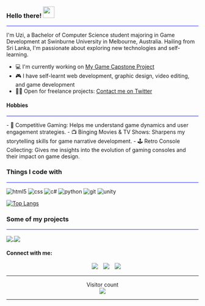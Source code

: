 ### Hello there! <img src="https://raw.githubusercontent.com/MartinHeinz/MartinHeinz/master/wave.gif" width="30px">
<hr style="height:2px;border-width:1;border-radius: 5px;color:#8080ff;background-color:#8080ff">
I'm Uzi, a Bachelor of Computer Science student majoring in Game Development at Swinburne University in Melbourne, Australia. Hailing from Sri Lanka, I'm passionate about exploring new technologies and self-learning.

- 💻 I'm currently working on [My Game Capstone Project](https://github.com/uzmanshafi/GAM30002---SWE40001-GAMES-CAPSTONE-PROJECT) 
- 🎮 I have self-learnt web development, graphic design, video editing, and game development
- 👨‍💻 Open for freelance projects: [Contact me on Twitter](https://twitter.com/UzmanShafi)

#### Hobbies
<hr style="height:2px;border-width:1;border-radius: 5px;color:#8080ff;background-color:#8080ff">
- 🎯 Competitive Gaming: Helps me understand game dynamics and user engagement strategies.
- 📺 Binging Movies & TV Shows: Sharpens my storytelling skills for game narrative development.
- 🕹 Retro Console Collecting: Gives me insights into the evolution of gaming consoles and their impact on game design.

<h3>Things I code with</h3>
<hr style="height:2px;border-width:1;border-radius: 5px;color:#8080ff;background-color:#8080ff">
<p>
  <img alt="html5" src="https://img.shields.io/badge/HTML5-E34F26?style=for-the-badge&logo=html5&logoColor=white" />
  <img alt="css" src="https://img.shields.io/badge/CSS-239120?&style=for-the-badge&logo=css3&logoColor=white" />
  <img alt="c#" src="https://img.shields.io/badge/C%23-239120?style=for-the-badge&logo=c-sharp&logoColor=white" />
  <img alt="python" src="https://img.shields.io/badge/Python-3776AB?style=for-the-badge&logo=python&logoColor=white" />
  <img alt="git" src="https://img.shields.io/badge/GIT-E44C30?style=for-the-badge&logo=git&logoColor=white" />
  <img alt="unity" src="https://img.shields.io/badge/Unity-100000?style=for-the-badge&logo=unity&logoColor=white" />
</p>

[![Top Langs](https://github-readme-stats.vercel.app/api/top-langs/?username=uzmanshafi&layout=compact&langs_count=8&theme=gruvbox)](https://github.com/anuraghazra/github-readme-stats)

<h3>Some of my projects</h3>
<hr style="height:2px;border-width:1;border-radius: 5px;color:#8080ff;background-color:#8080ff">

<a href="https://github.com/anuraghazra/github-readme-stats">
  <img align="center" src="https://github-readme-stats.vercel.app/api/pin/?username=uzmanshafi&repo=AI-Cat-and-Mouse-Unity-Game&theme=gruvbox" />
</a>
<a href="https://github.com/anuraghazra/github-readme-stats">
  <img align="center" src="https://github-readme-stats.vercel.app/api/pin/?username=uzmanshafi&repo=GAM30002-SWE40001-Arcade-Capture&theme=gruvbox" />
</a>

#### Connect with me:

<p align="center">

 <div align="center"  class="icons-social" style="margin-left: 10px;">
        <a style="margin-left: 10px;"  target="_blank" href="https://www.linkedin.com/in/shafi-uzman-fassy-949811198/">
			<img src="https://img.icons8.com/doodle/40/000000/linkedin--v2.png"></a>
        <a style="margin-left: 10px;" target="_blank" href="https://www.instagram.com/uzim4n/">
			<img src="https://img.icons8.com/doodle/40/000000/instagram-new--v2.png"></a>
		<a style="margin-left: 10px;" target="_blank" href="https://twitter.com/UzmanShafi">
			<img src="https://img.icons8.com/doodle/1x/twitter-squared--v2.png" ></a>
  </div>

</p>

---

<p align="center"> 
  Visitor count<br>
  <img src="https://profile-counter.glitch.me/uzmanshafi/count.svg" />
</p>

---
